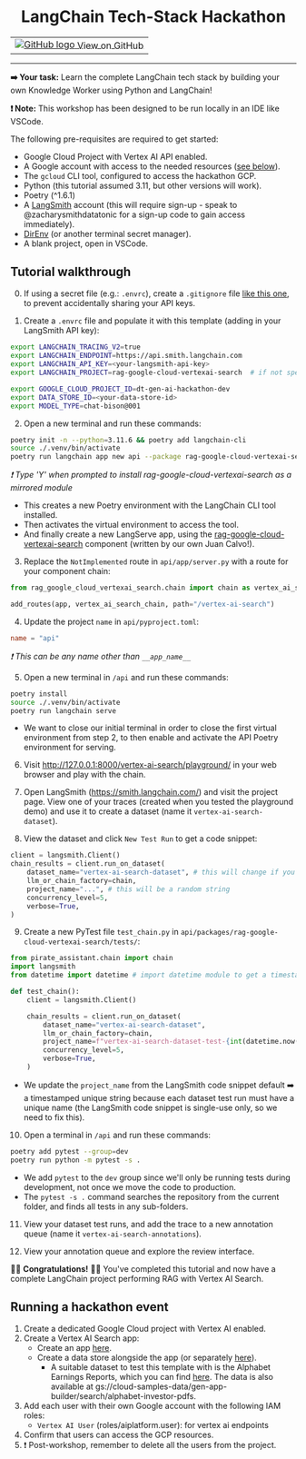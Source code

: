 <h1 align="center"> LangChain Tech-Stack Hackathon</h1>
<table align="center">
    <td>
        <a href="https://github.com/teamdatatonic/gen-ai-hackathon/blob/main/langchain-tech-stack-hackathon/">
            <img src="https://cloud.google.com/ml-engine/images/github-logo-32px.png" alt="GitHub logo">
            <span style="vertical-align: middle;">View on GitHub</span>
        </a>
    </td>
</table>
<hr>

**➡️ Your task:** Learn the complete LangChain tech stack by building your own Knowledge Worker using Python and LangChain!

**❗ Note:** This workshop has been designed to be run locally in an IDE like VSCode.

The following pre-requisites are required to get started:

- Google Cloud Project with Vertex AI API enabled.
- A Google account with access to the needed resources ([see below](#running-a-hackathon-event)).
- The `gcloud` CLI tool, configured to access the hackathon GCP.
- Python (this tutorial assumed 3.11, but other versions will work).
- Poetry (^1.6.1)
- A [LangSmith](https://smith.langchain.com/) account (this will require sign-up - speak to @zacharysmithdatatonic for a sign-up code to gain access immediately).
- [DirEnv](https://direnv.net/) (or another terminal secret manager).
- A blank project, open in VSCode.

## Tutorial walkthrough

0. If using a secret file (e.g.: `.envrc`), create a `.gitignore` file [like this one](https://www.toptal.com/developers/gitignore/api/direnv,python,visualstudiocode,macos), to prevent accidentally sharing your API keys.

1. Create a `.envrc` file and populate it with this template (adding in your LangSmith API key):

```bash
export LANGCHAIN_TRACING_V2=true
export LANGCHAIN_ENDPOINT=https://api.smith.langchain.com
export LANGCHAIN_API_KEY=<your-langsmith-api-key>
export LANGCHAIN_PROJECT=rag-google-cloud-vertexai-search  # if not specified, defaults to "default"

export GOOGLE_CLOUD_PROJECT_ID=dt-gen-ai-hackathon-dev
export DATA_STORE_ID=<your-data-store-id>
export MODEL_TYPE=chat-bison@001
```

2. Open a new terminal and run these commands:

```bash
poetry init -n --python=3.11.6 && poetry add langchain-cli
source ./.venv/bin/activate
poetry run langchain app new api --package rag-google-cloud-vertexai-search
```

_❗ Type 'Y' when prompted to install rag-google-cloud-vertexai-search as a mirrored module_

- This creates a new Poetry environment with the LangChain CLI tool installed.
- Then activates the virtual environment to access the tool.
- And finally create a new LangServe app, using the [rag-google-cloud-vertexai-search](https://github.com/langchain-ai/langchain/tree/master/templates/rag-google-cloud-vertexai-search) component (written by our own Juan Calvo!).

3. Replace the `NotImplemented` route in `api/app/server.py` with a route for your component chain:

```python
from rag_google_cloud_vertexai_search.chain import chain as vertex_ai_search_chain

add_routes(app, vertex_ai_search_chain, path="/vertex-ai-search")
```

4. Update the project `name` in `api/pyproject.toml`:
```toml
name = "api"
```

_❗ This can be any name other than `__app_name__`_

5. Open a new terminal in `/api` and run these commands:

```bash
poetry install
source ./.venv/bin/activate
poetry run langchain serve
```

- We want to close our initial terminal in order to close the first virtual environment from step 2, to then enable and activate the API Poetry environment for serving.

6. Visit http://127.0.0.1:8000/vertex-ai-search/playground/ in your web browser and play with the chain.

7. Open LangSmith (https://smith.langchain.com/) and visit the project page. View one of your traces (created when you tested the playground demo) and use it to create a dataset (name it `vertex-ai-search-dataset`).

8. View the dataset and click `New Test Run` to get a code snippet:

```python
client = langsmith.Client()
chain_results = client.run_on_dataset(
	dataset_name="vertex-ai-search-dataset", # this will change if you use a different dataset name.
	llm_or_chain_factory=chain,
	project_name="...", # this will be a random string
	concurrency_level=5,
	verbose=True,
)
```

9. Create a new PyTest file `test_chain.py` in `api/packages/rag-google-cloud-vertexai-search/tests/`:

```python
from pirate_assistant.chain import chain
import langsmith
from datetime import datetime # import datetime module to get a timestamp

def test_chain():
	client = langsmith.Client()

	chain_results = client.run_on_dataset(
		dataset_name="vertex-ai-search-dataset",
		llm_or_chain_factory=chain,
		project_name=f"vertex-ai-search-dataset-test-{int(datetime.now().strftime('%Y%m%d%H%M%S'))}", # use a timestamped unique project name each re-run
		concurrency_level=5,
		verbose=True,
	)
```

- We update the `project_name` from the LangSmith code snippet default ➡️ a timestamped unique string because each dataset test run must have a unique name (the LangSmith code snippet is single-use only, so we need to fix this).

10. Open a terminal in `/api` and run these commands:

```bash
poetry add pytest --group=dev
poetry run python -m pytest -s .
```

- We add `pytest` to the `dev` group since we'll only be running tests during development, not once we move the code to production.
- The `pytest -s .` command searches the repository from the current folder, and finds all tests in any sub-folders.

11. View your dataset test runs, and add the trace to a new annotation queue (name it `vertex-ai-search-annotations`).

12. View your annotation queue and explore the review interface.

🎉🎉 **Congratulations!** 🎉🎉
You've completed this tutorial and now have a complete LangChain project performing RAG with Vertex AI Search.

## Running a hackathon event

1. Create a dedicated Google Cloud project with Vertex AI enabled.
2. Create a Vertex AI Search app:
    - Create an app [here](https://cloud.google.com/generative-ai-app-builder/docs/create-engine-es).
    - Create a data store alongside the app (or separately [here](https://cloud.google.com/generative-ai-app-builder/docs/create-data-store-es)).
        - A suitable dataset to test this template with is the Alphabet Earnings Reports, which you can find [here](https://abc.xyz/investor/). The data is also available at gs://cloud-samples-data/gen-app-builder/search/alphabet-investor-pdfs.
3. Add each user with their own Google account with the following IAM roles:
    - `Vertex AI User` (roles/aiplatform.user): for vertex ai endpoints
4. Confirm that users can access the GCP resources.
5. ❗ Post-workshop, remember to delete all the users from the project.

